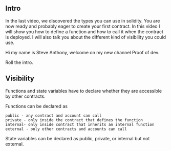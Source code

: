## Intro

In the last video, we discovered the types you can use in solidity.
You are now ready and probably eager to create your first contract.
In this video I will show you how to define a function and how to call it when the contract is deployed.
I will also talk you about the different kind of visibility you could use.

Hi my name is Steve Anthony, welcome on my new channel Proof of dev. 

Roll the intro.




##  Visibility

Functions and state variables have to declare whether they are accessible by other contracts.

Functions can be declared as

    public - any contract and account can call
    private - only inside the contract that defines the function
    internal- only inside contract that inherits an internal function
    external - only other contracts and accounts can call

State variables can be declared as public, private, or internal but not external.